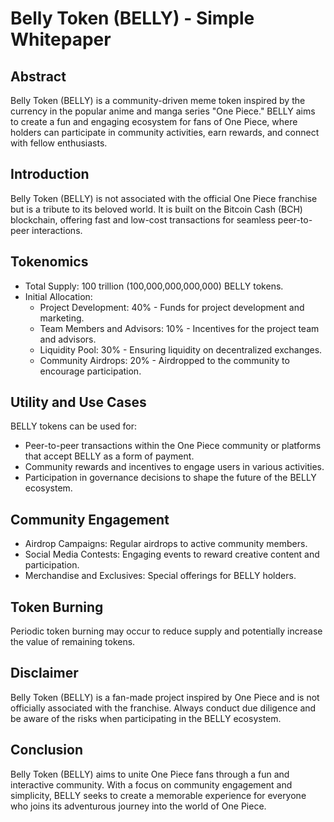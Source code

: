 # Belly Token (BELLY) - Simple Whitepaper

## Abstract
Belly Token (BELLY) is a community-driven meme token inspired by the currency in the popular anime and manga series "One Piece." BELLY aims to create a fun and engaging ecosystem for fans of One Piece, where holders can participate in community activities, earn rewards, and connect with fellow enthusiasts.

## Introduction
Belly Token (BELLY) is not associated with the official One Piece franchise but is a tribute to its beloved world. It is built on the Bitcoin Cash (BCH) blockchain, offering fast and low-cost transactions for seamless peer-to-peer interactions.

## Tokenomics
- Total Supply: 100 trillion (100,000,000,000,000) BELLY tokens.
- Initial Allocation:
  - Project Development: 40% - Funds for project development and marketing.
  - Team Members and Advisors: 10% - Incentives for the project team and advisors.
  - Liquidity Pool: 30% - Ensuring liquidity on decentralized exchanges.
  - Community Airdrops: 20% - Airdropped to the community to encourage participation.

## Utility and Use Cases
BELLY tokens can be used for:
- Peer-to-peer transactions within the One Piece community or platforms that accept BELLY as a form of payment.
- Community rewards and incentives to engage users in various activities.
- Participation in governance decisions to shape the future of the BELLY ecosystem.

## Community Engagement
- Airdrop Campaigns: Regular airdrops to active community members.
- Social Media Contests: Engaging events to reward creative content and participation.
- Merchandise and Exclusives: Special offerings for BELLY holders.

## Token Burning
Periodic token burning may occur to reduce supply and potentially increase the value of remaining tokens.

## Disclaimer
Belly Token (BELLY) is a fan-made project inspired by One Piece and is not officially associated with the franchise. Always conduct due diligence and be aware of the risks when participating in the BELLY ecosystem.

## Conclusion
Belly Token (BELLY) aims to unite One Piece fans through a fun and interactive community. With a focus on community engagement and simplicity, BELLY seeks to create a memorable experience for everyone who joins its adventurous journey into the world of One Piece.
